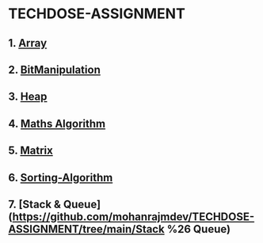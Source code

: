 # TECHDOSE-ASSIGNMENT 

## 1. [Array](https://github.com/mohanrajmdev/TECHDOSE-ASSIGNMENT/tree/main/Array)
## 2. [BitManipulation](https://github.com/mohanrajmdev/TECHDOSE-ASSIGNMENT/tree/main/BitManipulation)
## 3. [Heap](https://github.com/mohanrajmdev/TECHDOSE-ASSIGNMENT/tree/main/Heap)
## 4. [Maths Algorithm](https://github.com/mohanrajmdev/TECHDOSE-ASSIGNMENT/tree/main/Math-Algorithm)
## 5. [Matrix](https://github.com/mohanrajmdev/TECHDOSE-ASSIGNMENT/tree/main/Matrix)
## 6. [Sorting-Algorithm](https://github.com/mohanrajmdev/TECHDOSE-ASSIGNMENT/tree/main/Sorting-Algorithm)
## 7. [Stack & Queue](https://github.com/mohanrajmdev/TECHDOSE-ASSIGNMENT/tree/main/Stack %26 Queue)
